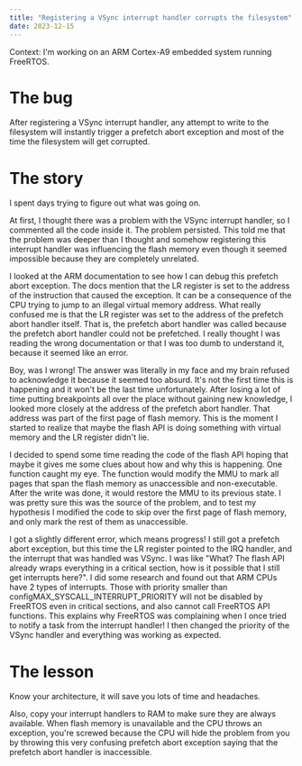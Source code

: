 ```yaml
---
title: "Registering a VSync interrupt handler corrupts the filesystem"
date: 2023-12-15
---
```


Context: I'm working on an ARM Cortex-A9 embedded system running FreeRTOS.

# The bug

After registering a VSync interrupt handler, any attempt to write to the filesystem will instantly trigger a prefetch abort exception and most of the time the filesystem will get corrupted.

# The story

I spent days trying to figure out what was going on.

At first, I thought there was a problem with the VSync interrupt handler, so I commented all the code inside it. The problem persisted.
This told me that the problem was deeper than I thought and somehow registering this interrupt handler was influencing the flash memory even though it seemed impossible because they are completely unrelated.

I looked at the ARM documentation to see how I can debug this prefetch abort exception. The docs mention that the LR register is set to the address of the instruction that caused the exception. It can be a consequence of the CPU trying to jump to an illegal virtual memory address. What really confused me is that the LR register was set to the address of the prefetch abort handler itself. That is, the prefetch abort handler was called because the prefetch abort handler could not be prefetched. I really thought I was reading the wrong documentation or that I was too dumb to understand it, because it seemed like an error.

Boy, was I wrong! The answer was literally in my face and my brain refused to acknowledge it because it seemed too absurd. It's not the first time this is happening and it won't be the last time unfortunately. After losing a lot of time putting breakpoints all over the place without gaining new knowledge, I looked more closely at the address of the prefetch abort handler. That address was part of the first page of flash memory. This is the moment I started to realize that maybe the flash API is doing something with virtual memory and the LR register didn't lie.

I decided to spend some time reading the code of the flash API hoping that maybe it gives me some clues about how and why this is happening. One function caught my eye. The function would modify the MMU to mark all pages that span the flash memory as unaccessible and non-executable. After the write was done, it would restore the MMU to its previous state. I was pretty sure this was the source of the problem, and to test my hypothesis I modified the code to skip over the first page of flash memory, and only mark the rest of them as unaccessible.

I got a slightly different error, which means progress! I still got a prefetch abort exception, but this time the LR register pointed to the IRQ handler, and the interrupt that was handled was VSync. I was like "What? The flash API already wraps everything in a critical section, how is it possible that I still get interrupts here?". I did some research and found out that ARM CPUs have 2 types of interrupts. Those with priority smaller than configMAX_SYSCALL_INTERRUPT_PRIORITY will not be disabled by FreeRTOS even in critical sections, and also cannot call FreeRTOS API functions. This explains why FreeRTOS was complaining when I once tried to notify a task from the interrupt handler! I then changed the priority of the VSync handler and everything was working as expected.

# The lesson

Know your architecture, it will save you lots of time and headaches.

Also, copy your interrupt handlers to RAM to make sure they are always available. When flash memory is unavailable and the CPU throws an exception, you're screwed because the CPU will hide the problem from you by throwing this very confusing prefetch abort exception saying that the prefetch abort handler is inaccessible.
